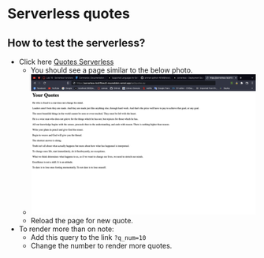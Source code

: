# Serverless quotes

## How to test the serverless?
  - Click here [Quotes Serverless](https://serverless-bcb1lbwu5-noureddein.vercel.app/api/quotes.py)
    - You should see a page similar to the below photo.
    - <img src='photo.png' alt='Photo showed the results' style='width:700px;'>
    - Reload the page for new quote.
  - To render more than on note:
    - Add this query to the link `?q_num=10`
    - Change the number to render more quotes.